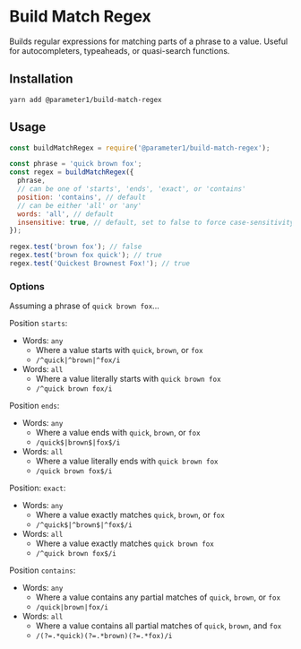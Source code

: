 # Build Match Regex
Builds regular expressions for matching parts of a phrase to a value. Useful for autocompleters, typeaheads, or quasi-search functions.

## Installation
```
yarn add @parameter1/build-match-regex
```

## Usage
```js
const buildMatchRegex = require('@parameter1/build-match-regex');

const phrase = 'quick brown fox';
const regex = buildMatchRegex({
  phrase,
  // can be one of 'starts', 'ends', 'exact', or 'contains'
  position: 'contains', // default
  // can be either 'all' or 'any'
  words: 'all', // default
  insensitive: true, // default, set to false to force case-sensitivity
});

regex.test('brown fox'); // false
regex.test('brown fox quick'); // true
regex.test('Quickest Brownest Fox!'); // true
```

### Options

Assuming a phrase of `quick brown fox`...

Position `starts`:
 - Words: `any`
   - Where a value starts with `quick`, `brown`, or `fox`
   - `/^quick|^brown|^fox/i`
 - Words: `all`
   - Where a value literally starts with `quick brown fox`
   - `/^quick brown fox/i`

Position `ends`:
 - Words: `any`
   - Where a value ends with `quick`, `brown`, or `fox`
   - `/quick$|brown$|fox$/i`
 - Words: `all`
   - Where a value literally ends with `quick brown fox`
   - `/quick brown fox$/i`

Position: `exact`:
 - Words: `any`
   - Where a value exactly matches `quick`, `brown`, or `fox`
   - `/^quick$|^brown$|^fox$/i`
 - Words: `all`
   - Where a value exactly matches `quick brown fox`
   - `/^quick brown fox$/i`

Position `contains`:
 - Words: `any`
   - Where a value contains any partial matches of `quick`, `brown`, or `fox`
   - `/quick|brown|fox/i`
 - Words: `all`
   - Where a value contains all partial matches of `quick`, `brown`, and `fox`
   - `/(?=.*quick)(?=.*brown)(?=.*fox)/i`

